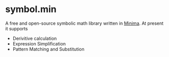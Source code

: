 # symbol.min
A free and open-source symbolic math library written in [Minima](https://github.com/TheRealMichaelWang/minima). At present it supports
- Derivitive calculation
- Expression Simplification
- Pattern Matching and Substitution
